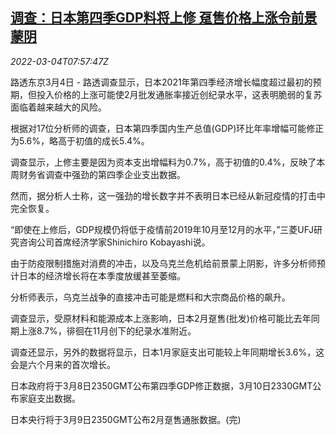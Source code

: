 <!--1646380863000-->
[调查：日本第四季GDP料将上修 趸售价格上涨令前景蒙阴](https://cn.reuters.com/article/poll-japan-q4-gdp-0304-idCNKBS2L10KQ)
------

<div><i>2022-03-04T07:57:47Z</i></div><p>路透东京3月4日 - 路透调查显示，日本2021年第四季经济增长幅度超过最初的预期，但投入价格的上涨可能使2月批发通胀率接近创纪录水平，这表明脆弱的复苏面临着越来越大的风险。</p><p>根据对17位分析师的调查，日本第四季国内生产总值(GDP)环比年率增幅可能修正为5.6%，略高于初值的成长5.4%。</p><p>调查显示，上修主要是因为资本支出增幅料为0.7%，高于初值的0.4%，反映了本周财务省调查中强劲的第四季企业支出数据。</p><p>然而，据分析人士称，这一强劲的增长数字并不表明日本已经从新冠疫情的打击中完全恢复。</p><p>“即使在上修后，GDP规模仍将低于疫情前2019年10月至12月的水平，”三菱UFJ研究咨询公司首席经济学家Shinichiro Kobayashi说。</p><p>由于防疫限制措施对消费的冲击，以及乌克兰危机给前景蒙上阴影，许多分析师预计日本的经济增长将在本季度放缓甚至萎缩。</p><p>分析师表示，乌克兰战争的直接冲击可能是燃料和大宗商品价格的飙升。</p><p>调查显示，受原材料和能源成本上涨影响，日本2月趸售(批发)价格可能比去年同期上涨8.7%，徘徊在11月创下的纪录水准附近。</p><p>调查还显示，另外的数据将显示，日本1月家庭支出可能较上年同期增长3.6%，这会是六个月来的首次增长。</p><p>日本政府将于3月8日2350GMT公布第四季GDP修正数据，3月10日2330GMT公布家庭支出数据。</p><p>日本央行将于3月9日2350GMT公布2月趸售通胀数据。(完)</p>
